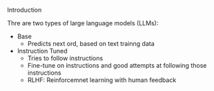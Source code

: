 Introduction

Thre are two types of large language models (LLMs):
- Base
    - Predicts next ord, based on text trainng data
- Instruction Tuned
    - Tries to follow instructions
    - Fine-tune on instructions and good attempts at following those instructions
    - RLHF: Reinforcemnet learning with human feedback